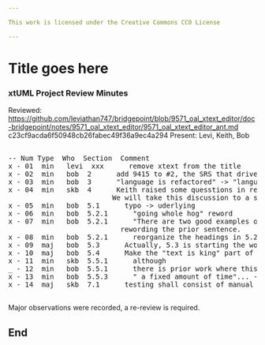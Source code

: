 ```yaml
---

This work is licensed under the Creative Commons CC0 License

---
```


# Title goes here
### xtUML Project Review Minutes

Reviewed:  https://github.com/leviathan747/bridgepoint/blob/9571_oal_xtext_editor/doc-bridgepoint/notes/9571_oal_xtext_editor/9571_oal_xtext_editor_ant.md
c23cf9acda6f50948cb26fabec49f36a9ec4a294
Present:  Levi, Keith, Bob

<pre>

-- Num Type  Who  Section  Comment
x - 01  min   levi  xxx      remove xtext from the title
x - 02  min   bob  2      add 9415 to #2, the SRS that drives this analysis
x - 03  min   bob  3      "language is refactored" -> "language are refactored"
x - 04  min   skb  4      Keith raised some quesstions in requirements. These requirements originated from the MASL editor.
                         We will take this discussion to a seperate channel since the requirements were put in place elsewhere.
x - 05  min   bob  5.1      typo -> uderlying
x - 06  min   bob  5.2.1      "going whole hog" reword
x - 07  min   bob  5.2.1      "There are two good examples of this in the previous MASL work:", rethink this sentence when 
                           rewording the prior sentence.
x - 08  min   bob  5.2.1      reorganize the headings in 5.2.1
x - 09  maj   bob  5.3      Actually, 5.3 is starting the work required section
x - 10  maj   bob  5.4      Make the "text is king" part of the analysis. It is the key part of this
x - 11  min   skb  5.5.1      although
_ - 12  min   bob  5.5.1      there is prior work where this oal grammar was edited. We need to find it and reference it
x - 13  min   bob  5.5.3      " a fixed amount of time"... -> " time"...
x - 14  maj   skb  7.1      testing shall consist of manual testing of defined use cases. We need to define those use cases.

</pre>
   
Major observations were recorded, a re-review is required.


End
---

